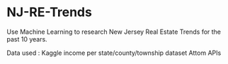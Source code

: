 # NJ-RE-Trends
Use Machine Learning to research New Jersey Real Estate Trends for the past 10 years.

Data used : Kaggle income per state/county/township dataset
            Attom APIs

